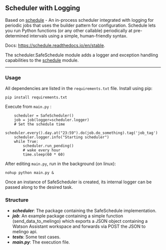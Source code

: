 ## Scheduler with Logging

Based on [schedule](https://github.com/dbader/schedule) - An in-process scheduler integrated with logging for periodic jobs that uses the builder pattern for configuration. Schedule lets you run Python functions (or any other callable) periodically at pre-determined intervals using a simple, human-friendly syntax.

Docs: https://schedule.readthedocs.io/en/stable.


The scheduler.SafeSchedule module adds a logger and exception handling capabilities to the [schedule](https://github.com/dbader/schedule) module.

-------------------------------------------------------------------------------------------------------------------------------------------------

### Usage
All dependencies are listed in the `requirements.txt` file. Install using pip:

```{shell}
pip install requirements.txt
```

Execute from `main.py` :

```{python}
    scheduler = SafeScheduler()
    job = job(logger=scheduler.logger)
    # Set the schedule time
    scheduler.every().day.at("23:59").do(job.do_something).tag('job_tag')
    scheduler.logger.info("Starting scheduler")
    while True:
        scheduler.run_pending()
        # wake every hour
        time.sleep(60 * 60)
```

After editing `main.py`, run in the background (on linux):

```{shell}
nohup python main.py &
```


Once an instance of SafeScheduler is created, its internal logger can be passed along to the desired task.

### Structure
* ***scheduler***: The package containing the SafeSchedule implementation.
* ***job***: An example package containing a simple function (send_data_to_melingo) which exports a JSON object containing a Watson
Assistant workspace and forwards via POST the JSON to melingo api.
* ***tests***: Some test cases.
* ***main.py***: The execution file.